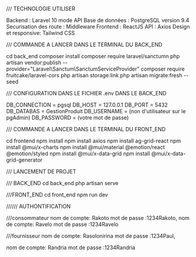 /// TECHNOLOGIE UTILISER

Backend : Laravel 10 mode API
Base de données : PostgreSQL version 9.4
Securisation des route :  Middleware
Frontend : ReactJS
API : Axios
Design et responsive: Tailwind CSS


/// COMMANDE A LANCER DANS LE TERMINAL DU BACK_END

cd back_end
composer install
composer require laravel/sanctumn 
php artisan vendor:publish --provider="Laravel\Sanctum\SanctumServiceProvider"
composer require fruitcake/laravel-cors
php artisan storage:link
php artisan migrate:fresh --seed


/// CONFIGURATION DANS LE FICHIER .env DANS LE BACK_END 

DB_CONNECTION = pgsql
DB_HOST = 127.0.0.1
DB_PORT = 5432
DB_DATABAS = GestionProduit
DB_USERNAME = (non d'utilisateur sur le pgAdmin)
DB_PASSWORD = (votre mot de passe)


/// COMMANDE A LANCER DANS LE TERMINAL DU FRONT_END

cd frontend
npm install
npm install axios
npm install ag-grid-react
npm install @mui/x-charts
npm install @mui/material @emotion/react @emotion/styled
npm install @mui/x-data-grid
npm install @mui/x-data-grid-generator


/// LANCEMENT DE PROJET 

/// BACK_END
cd back_end 
php artisan serve 

///FRONT_END
cd front_end 
npm run dev


////// AUTHONTIFICATION

///consommateur
nom de compte: Rakoto
mot de passe :1234Rakoto,
nom de compte: Ravelo
mot de passe :1234Ravelo

///fournisseur
nom de compte: Rasolonirina
mot de passe :1234Paul,

nom de compte: Randria
mot de passe :1234Randria


